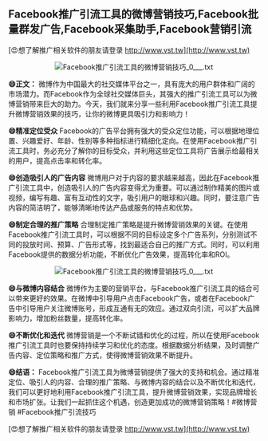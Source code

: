 ## **Facebook推广引流工具的微博营销技巧,Facebook批量群发广告,Facebook采集助手,Facebook营销引流**

[😍想了解推广相关软件的朋友请登录 http://www.vst.tw](http://www.vst.tw)

 <center><img src="https://vst.tw/MP4/tuiguang/png/4.png" alt="Facebook推广引流工具的微博营销技巧_0___.txt"></center>

**😄正文：**
微博作为中国最大的社交媒体平台之一，具有庞大的用户群体和广阔的市场潜力。而Facebook作为全球社交媒体巨头，其强大的推广引流工具可以为微博营销带来巨大的助力。今天，我们就来分享一些利用Facebook推广引流工具提升微博营销效果的技巧，让你的微博更具吸引力和影响力！

**😄精准定位受众**
Facebook的广告平台拥有强大的受众定位功能，可以根据地理位置、兴趣爱好、年龄、性别等多种指标进行精细化定向。在使用Facebook推广引流工具时，务必充分了解你的目标受众，并利用这些定位工具将广告展示给最相关的用户，提高点击率和转化率。

**😄创造吸引人的广告内容**
微博用户对于内容的要求越来越高，因此在Facebook推广引流工具中，创造吸引人的广告内容变得尤为重要。可以通过制作精美的图片或视频，编写有趣、富有互动性的文字，吸引用户的眼球和兴趣。同时，要注意广告内容的简洁明了，能够清晰地传达产品或服务的特点和优势。

**😄制定合理的推广策略**
合理制定推广策略是提升微博营销效果的关键。在使用Facebook推广引流工具时，可以根据不同的目标设定多个广告系列，分别测试不同的投放时间、预算、广告形式等，找到最适合自己的推广方式。同时，可以利用Facebook提供的数据分析功能，不断优化广告效果，提高转化率和ROI。

 <center><img src="https://vst.tw/MP4/tuiguang/png/5.png" alt="Facebook推广引流工具的微博营销技巧_0___.txt"></center>

**😄与微博内容结合**
微博作为主要的营销平台，与Facebook推广引流工具的结合可以带来更好的效果。在微博中引导用户点击Facebook广告，或者在Facebook广告中引导用户关注微博账号，形成互通有无的效应。通过双向引流，可以扩大品牌影响力，增加粉丝数量，提高转化率。

**😄不断优化和迭代**
微博营销是一个不断试错和优化的过程，所以在使用Facebook推广引流工具时也要保持持续学习和优化的态度。根据数据分析结果，及时调整广告内容、定位策略和推广方式，使得微博营销效果不断提升。

**😄结语：**
Facebook推广引流工具为微博营销提供了强大的支持和机会。通过精准定位、吸引人的内容、合理的推广策略、与微博内容的结合以及不断优化和迭代，我们可以更好地利用Facebook推广引流工具，提升微博营销效果，实现品牌增长和市场扩张。让我们一起抓住这个机遇，创造更加成功的微博营销策略！#微博营销 #Facebook推广引流技巧

[😍想了解推广相关软件的朋友请登录 http://www.vst.tw](http://www.vst.tw)




